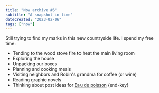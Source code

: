 ```yaml
---
title: "Now archive #6"
subtitle: "A snapshot in time"
dateCreated: "2023-02-06"
tags: ["now"]
---
```


Still trying to find my marks in this new countryside life. I spend my free time:

- Tending to the wood stove fire to heat the main living room
- Exploring the house
- Unpacking our boxes
- Planning and cooking meals
- Visiting neighbors and Robin's grandma for coffee (or wine)
- Reading graphic novels
- Thinking about post ideas for [Eau de poisson](https://eaudepoisson.com/) {end-key}
